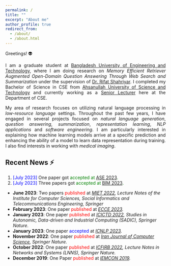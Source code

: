 ```yaml
---
permalink: /
title: ""
excerpt: "About me"
author_profile: true
redirect_from: 
  - /about/
  - /about.html
---
```


Greetings! 👽

<p style="text-align:justify">I am a graduate student at <a href="https://www.buet.ac.bd/">Bangladesh University of Engineering and Technology</a>, 
where I am doing research on <em>Memory Efficient Retriever Augmented Open-Domain Question Answering Through Web Search and Summarization</em> under the supervision of <a href="https://cse.buet.ac.bd/faculty_list/detail/rifat">Dr. Rifat Shahriyar</a>.
I completed my Bachelor of Science in CSE from <a href="https://aust.edu/">Ahsanullah University of Science and Technology</a> and 
currently working as a <a href="https://aust.edu/cse/faculty_member/mr_g_m_shahariar">Senior Lecturer</a> here at the Department of CSE.</p>

<p style="text-align:justify">My area of research focuses on utilizing natural language processing in <em>low-resource language</em> settings. 
Throughout the past few years, I have engaged in several projects focused on <em>natural language generation</em>, <em>question answering</em>, 
<em>summarization</em>, <em>representation learning</em>, <em>NLP applications</em> and <em>software engineering</em>. 
I am particularly interested in explaining how machine learning models arrive at a specific prediction and 
enhancing the ability of a model to learn data representation during training. I also find interests in working with <em>medical imaging</em>.</p>


## Recent News ⚡
1. <span style="color:blue">[July 2023] </span> One paper got <span style="color:green">accepted at [ASE 2023](https://conf.researchr.org/track/ase-2023/ase-2023-papers).
2. <span style="color:blue">[July 2023] </span> Three papers got <span style="color:green">accepted at [BIM 2023](https://confbim.com/).

+ <strong>June 2023</strong>: Two papers <span style="color:red">published</span> at <em>[MIET 2022](https://link.springer.com/book/10.1007/978-3-031-34622-4), Lecture Notes of the Institute for Computer Sciences, Social Informatics and Telecommunications Engineering, Springer</em>
+ <strong>February 2023</strong>: One paper <span style="color:red">published</span> at <em>[ECCE 2023](https://webs.cuet.ac.bd/ecce/).</em>
+ <strong>January 2023</strong>: One paper <span style="color:red">published</span> at <em>[ICICTD 2022](https://link.springer.com/book/10.1007/978-981-19-7528-8), Studies in Autonomic, Data-driven and Industrial Computing (SADIC), Springer Nature.</em>
+ <strong>January 2023</strong>: One paper <span style="color:blue">accepted</span> at <em>[ICNLP 2023](http://www.icnlp.net/index.html).</em>
+ <strong>November 2022</strong>: One paper <span style="color:red">published</span> at <em>[Iran Journal of Computer Science](https://www.springer.com/journal/42044), Springer Nature.</em>
+ <strong>October 2022</strong>: One paper <span style="color:red">published</span> at <em>[ICFIRB 2022](https://link.springer.com/book/10.1007/978-981-19-2445-3), Lecture Notes in Networks and Systems (LNNS), Springer Nature.</em>
+ <strong>December 2019</strong>: One Paper <span style="color:red">published</span> at <em>[IEMCON 2019](https://ieee-iemcon.org/ieee-iemcon-2019-2/).</em>
